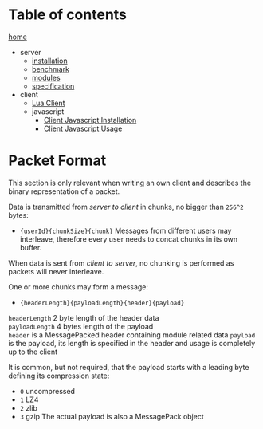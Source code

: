 # Table of contents

[home](/README.md)

- server
  - [installation](/docu/server/installation.md)
  - [benchmark](/docu/server/benchmark.md)
  - [modules](/docu/server/modules.md)
  - [specification](/docu/server/specification.md)
- client
  - [Lua Client](/docu/client/lua/usage.md)
  - javascript
    - [Client Javascript Installation](/docu/client/js/installation.md)
    - [Client Javascript Usage](/docu/client/js/usage.md)

# Packet Format

This section is only relevant when writing an own client and describes the binary representation of a packet.

Data is transmitted from _server to client_ in chunks, no bigger than `256^2` bytes:

- `{userId}{chunkSize}{chunk}`
  Messages from different users may interleave, therefore every user needs to concat chunks in its own buffer.

When data is sent from _client to server_, no chunking is performed as packets will never interleave.

One or more chunks may form a message:

- `{headerLength}{payloadLength}{header}{payload}`

`headerLength` 2 byte length of the header data  
`payloadLength` 4 bytes length of the payload  
`header` is a MessagePacked header containing module related data
`payload` is the payload, its length is specified in the header and usage is completely up to the client

It is common, but not required, that the payload starts with a leading byte defining its compression state:

- `0` uncompressed
- `1` LZ4
- `2` zlib
- `3` gzip
  The actual payload is also a MessagePack object
